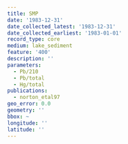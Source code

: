 ```yaml
---
title: SMP
date: '1983-12-31'
date_collected_latest: '1983-12-31'
date_collected_earliest: '1983-01-01'
record_type: core
medium: lake_sediment
feature: '400'
description: ''
parameters:
  - Pb/210
  - Pb/total
  - Hg/total
publications:
  - norton_etal97
geo_error: 0.0
geometry: ''
bbox: ~
longitude: ''
latitude: ''
---
```


